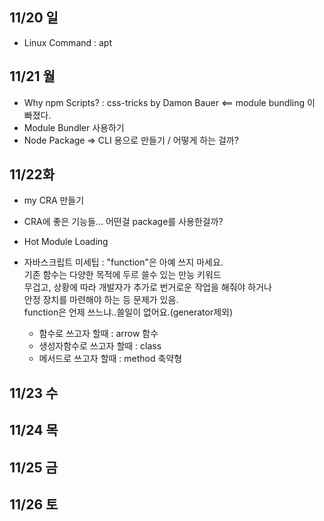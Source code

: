 ## 11/20 일
- Linux Command : apt
## 11/21 월
- Why npm Scripts? : css-tricks by Damon Bauer <== module bundling 이 빠졌다.
- Module Bundler 사용하기
- Node Package => CLI 용으로 만들기 / 어떻게 하는 걸까?
## 11/22화
- my CRA 만들기
- CRA에 좋은 기능들... 어떤걸 package를 사용한걸까?
- Hot Module Loading 

- 자바스크립트 미세팁 : "function"은 아예 쓰지 마세요.    
  기존 함수는 다양한 목적에 두르 쓸수 있는 만능 키워드    
  무겁고, 상황에 따라 개발자가 추가로 번거로운 작업을 해줘야 하거나    
  안정 장치를 마련해야 하는 등 문제가 있음.    
  function은 언제 쓰느냐..쓸일이 없어요.(generator제외)
  - 함수로 쓰고자 할때 : arrow 함수
  - 생성자함수로 쓰고자 할때 : class
  - 메서드로 쓰고자 할때 : method 축약형    
## 11/23 수


## 11/24 목


## 11/25 금

 
## 11/26 토

